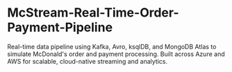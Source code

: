 # McStream-Real-Time-Order-Payment-Pipeline
Real-time data pipeline using Kafka, Avro, ksqlDB, and MongoDB Atlas to simulate McDonald's order and payment processing. Built across Azure and AWS for scalable, cloud-native streaming and analytics.
